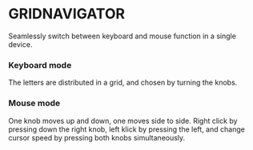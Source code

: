# GRIDNAVIGATOR

Seamlessly switch between keyboard and mouse function in a single device. 

### Keyboard mode

The letters are distributed in a grid, and chosen by turning the knobs. 

### Mouse mode

One knob moves up and down, one moves side to side. Right click by pressing down the right knob, left klick by pressing the left, and change cursor speed by pressing both knobs simultaneously. 
